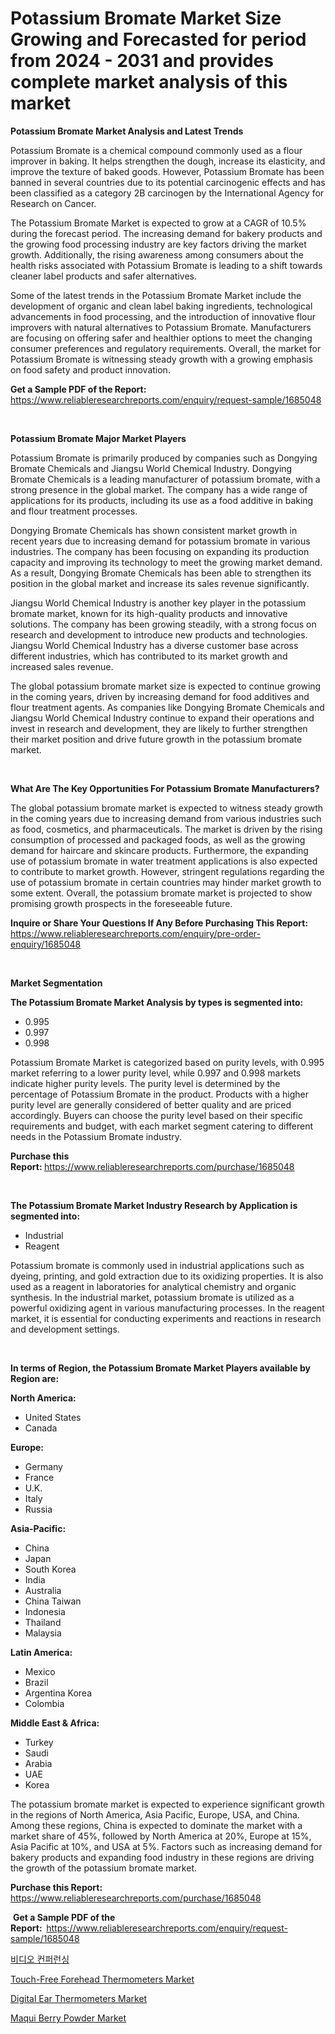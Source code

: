 <p><h1>Potassium Bromate Market Size Growing and Forecasted for period from 2024 - 2031 and provides complete market analysis of this market</h1></p><p><strong>Potassium Bromate Market Analysis and Latest Trends</strong></p>
<p><p>Potassium Bromate is a chemical compound commonly used as a flour improver in baking. It helps strengthen the dough, increase its elasticity, and improve the texture of baked goods. However, Potassium Bromate has been banned in several countries due to its potential carcinogenic effects and has been classified as a category 2B carcinogen by the International Agency for Research on Cancer.</p><p>The Potassium Bromate Market is expected to grow at a CAGR of 10.5% during the forecast period. The increasing demand for bakery products and the growing food processing industry are key factors driving the market growth. Additionally, the rising awareness among consumers about the health risks associated with Potassium Bromate is leading to a shift towards cleaner label products and safer alternatives.</p><p>Some of the latest trends in the Potassium Bromate Market include the development of organic and clean label baking ingredients, technological advancements in food processing, and the introduction of innovative flour improvers with natural alternatives to Potassium Bromate. Manufacturers are focusing on offering safer and healthier options to meet the changing consumer preferences and regulatory requirements. Overall, the market for Potassium Bromate is witnessing steady growth with a growing emphasis on food safety and product innovation.</p></p>
<p><strong>Get a Sample PDF of the Report:&nbsp;</strong> <a href="https://www.reliableresearchreports.com/enquiry/request-sample/1685048">https://www.reliableresearchreports.com/enquiry/request-sample/1685048</a></p>
<p>&nbsp;</p>
<p><strong>Potassium Bromate Major Market Players</strong></p>
<p><p>Potassium Bromate is primarily produced by companies such as Dongying Bromate Chemicals and Jiangsu World Chemical Industry. Dongying Bromate Chemicals is a leading manufacturer of potassium bromate, with a strong presence in the global market. The company has a wide range of applications for its products, including its use as a food additive in baking and flour treatment processes.</p><p>Dongying Bromate Chemicals has shown consistent market growth in recent years due to increasing demand for potassium bromate in various industries. The company has been focusing on expanding its production capacity and improving its technology to meet the growing market demand. As a result, Dongying Bromate Chemicals has been able to strengthen its position in the global market and increase its sales revenue significantly.</p><p>Jiangsu World Chemical Industry is another key player in the potassium bromate market, known for its high-quality products and innovative solutions. The company has been growing steadily, with a strong focus on research and development to introduce new products and technologies. Jiangsu World Chemical Industry has a diverse customer base across different industries, which has contributed to its market growth and increased sales revenue.</p><p>The global potassium bromate market size is expected to continue growing in the coming years, driven by increasing demand for food additives and flour treatment agents. As companies like Dongying Bromate Chemicals and Jiangsu World Chemical Industry continue to expand their operations and invest in research and development, they are likely to further strengthen their market position and drive future growth in the potassium bromate market.</p></p>
<p>&nbsp;</p>
<p><strong>What Are The Key Opportunities For Potassium Bromate Manufacturers?</strong></p>
<p><p>The global potassium bromate market is expected to witness steady growth in the coming years due to increasing demand from various industries such as food, cosmetics, and pharmaceuticals. The market is driven by the rising consumption of processed and packaged foods, as well as the growing demand for haircare and skincare products. Furthermore, the expanding use of potassium bromate in water treatment applications is also expected to contribute to market growth. However, stringent regulations regarding the use of potassium bromate in certain countries may hinder market growth to some extent. Overall, the potassium bromate market is projected to show promising growth prospects in the foreseeable future.</p></p>
<p><strong>Inquire or Share Your Questions If Any Before Purchasing This Report:</strong> <a href="https://www.reliableresearchreports.com/enquiry/pre-order-enquiry/1685048">https://www.reliableresearchreports.com/enquiry/pre-order-enquiry/1685048</a></p>
<p>&nbsp;</p>
<p><strong>Market Segmentation</strong></p>
<p><strong>The Potassium Bromate Market Analysis by types is segmented into:</strong></p>
<p><ul><li>0.995</li><li>0.997</li><li>0.998</li></ul></p>
<p><p>Potassium Bromate Market is categorized based on purity levels, with 0.995 market referring to a lower purity level, while 0.997 and 0.998 markets indicate higher purity levels. The purity level is determined by the percentage of Potassium Bromate in the product. Products with a higher purity level are generally considered of better quality and are priced accordingly. Buyers can choose the purity level based on their specific requirements and budget, with each market segment catering to different needs in the Potassium Bromate industry.</p></p>
<p><strong>Purchase this Report:&nbsp;</strong><a href="https://www.reliableresearchreports.com/purchase/1685048">https://www.reliableresearchreports.com/purchase/1685048</a></p>
<p>&nbsp;</p>
<p><strong>The Potassium Bromate Market Industry Research by Application is segmented into:</strong></p>
<p><ul><li>Industrial</li><li>Reagent</li></ul></p>
<p><p>Potassium bromate is commonly used in industrial applications such as dyeing, printing, and gold extraction due to its oxidizing properties. It is also used as a reagent in laboratories for analytical chemistry and organic synthesis. In the industrial market, potassium bromate is utilized as a powerful oxidizing agent in various manufacturing processes. In the reagent market, it is essential for conducting experiments and reactions in research and development settings.</p></p>
<p>&nbsp;</p>
<p><strong>In terms of Region, the Potassium Bromate Market Players available by Region are:</strong></p>
<p>
    <p> <strong> North America: </strong>
        <ul>
            <li>United States</li>
            <li>Canada</li>
        </ul>
        </p> 
    <p> <strong> Europe: </strong>
        <ul>
            <li>Germany</li>
            <li>France</li>
            <li>U.K.</li>
            <li>Italy</li>
            <li>Russia</li>
        </ul>
        </p> 
    <p> <strong> Asia-Pacific: </strong>
        <ul>
            <li>China</li>
            <li>Japan</li>
            <li>South Korea</li>
            <li>India</li>
            <li>Australia</li>
            <li>China Taiwan</li>
            <li>Indonesia</li>
            <li>Thailand</li>
            <li>Malaysia</li>
        </ul>
        </p> 
    <p> <strong> Latin America: </strong>
        <ul>
            <li>Mexico</li>
            <li>Brazil</li>
            <li>Argentina Korea</li>
            <li>Colombia</li>
        </ul>
        </p> 
    <p> <strong> Middle East & Africa: </strong>
        <ul>
            <li>Turkey</li>
            <li>Saudi</li>
            <li>Arabia</li>
            <li>UAE</li>
            <li>Korea</li>
        </ul>
    </p>
    </p>
<p><p>The potassium bromate market is expected to experience significant growth in the regions of North America, Asia Pacific, Europe, USA, and China. Among these regions, China is expected to dominate the market with a market share of 45%, followed by North America at 20%, Europe at 15%, Asia Pacific at 10%, and USA at 5%. Factors such as increasing demand for bakery products and expanding food industry in these regions are driving the growth of the potassium bromate market.</p></p>
<p><strong>Purchase this Report: </strong><a href="https://www.reliableresearchreports.com/purchase/1685048">https://www.reliableresearchreports.com/purchase/1685048</a></p>
<p>&nbsp;<strong>Get a Sample PDF of the Report:&nbsp;&nbsp;</strong><a href="https://www.reliableresearchreports.com/enquiry/request-sample/1685048">https://www.reliableresearchreports.com/enquiry/request-sample/1685048</a></p>
<p><strong></strong></p>
<p><p><a href="https://medium.com/@bobbykihnyt57786/%EB%B9%84%EB%94%94%EC%98%A4-%EC%BD%98%ED%8D%BC%EB%9F%B0%EC%8B%B1-%EC%8B%9C%EC%9E%A5-%EA%B7%9C%EB%AA%A8%EB%8A%94-%EC%84%B8%EA%B3%84-%EC%82%B0%EC%97%85%EC%97%90%EC%84%9C-%EA%B0%80%EC%9E%A5-%EC%A2%8B%EC%9D%80-%EB%A7%88%EC%BC%80%ED%8C%85-%EC%B1%84%EB%84%90%EC%9D%84-%EB%B3%B4%EC%97%AC%EC%A4%8D%EB%8B%88%EB%8B%A4-29dbc8bee4bb">비디오 컨퍼런싱</a></p><p><a href="https://view.publitas.com/reportprime-1/touch-free-forehead-thermometers-market-dynamics-2023-2030-also-about-its-market-trends-projections-and-opportunities/">Touch-Free Forehead Thermometers Market</a></p><p><a href="https://view.publitas.com/reportprime-1/digital-ear-thermometers-market-research-report-provides-critical-insights-that-can-help-shape-business-development-and-investment-strategies/">Digital Ear Thermometers Market</a></p><p><a href="https://picayune-night-cbd.notion.site/Maqui-Berry-Powder-Market-Size-and-Growth-Market-Segmentation-Regional-and-Country-Breakdowns-and-f1335cf73d894a73b012e27b8384d460">Maqui Berry Powder Market</a></p></p>